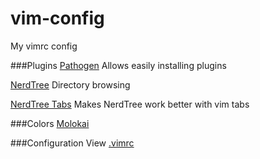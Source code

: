 # vim-config
My vimrc config

###Plugins
[Pathogen](https://github.com/tpope/vim-pathogen)
Allows easily installing plugins

[NerdTree](http://www.vim.org/scripts/script.php?script_id=1658)
Directory browsing

[NerdTree Tabs](https://github.com/jistr/vim-nerdtree-tabs)
Makes NerdTree work better with vim tabs

###Colors
[Molokai](http://www.vim.org/scripts/script.php?script_id=2340)

###Configuration
View [.vimrc](https://github.com/brettcelestre/vim-config/blob/master/.vimrc)
